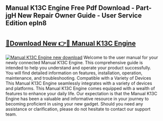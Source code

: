 ## Manual K13C Engine Free Pdf Download - Part-jgH New Repair Owner Guide - User Service Edition epln8

# <h2><a href="http://bc96926.oget.top/?id=Manual+K13C+Engine">🔗Download New 👉🔴 Manual K13C Engine</a></h2>

[![Manual K13C Engine new download](https://i.imgur.com/5g1atiW.png)](http://bc96926.oget.top/?id=Manual+K13C+Engine)
Welcome to the user manual for your newly connected Manual K13C Engine. This comprehensive guide is intended to help you understand and operate your product successfully. You will find detailed information on features, installation, operation, maintenance, and troubleshooting. Compatible with a Variety of Devices This Manual K13C Engine seamlessly integrates with a variety of devices and platforms. This Manual K13C Engine comes equipped with a wealth of features to enhance your daily life. Our expectation is that the Manual K13C Engine has been a valuable and informative resource in your journey to becoming proficient in using your new gadget. Should you need any assistance or clarification, please do not hesitate to contact our support team.
